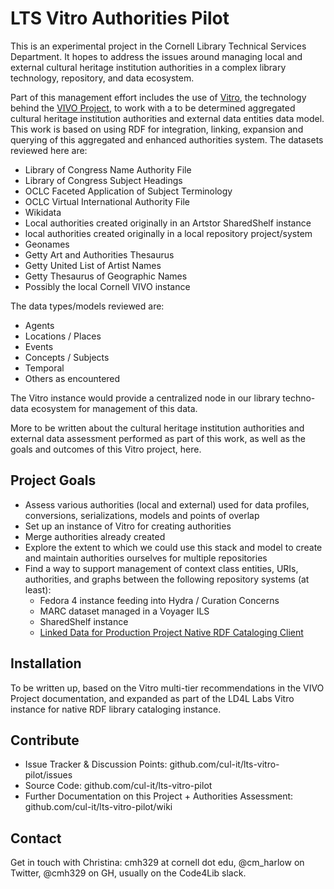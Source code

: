 LTS Vitro Authorities Pilot
========

This is an experimental project in the Cornell Library Technical Services Department. It hopes to address the issues around managing local and external cultural heritage institution authorities in a complex library technology, repository, and data ecosystem.

Part of this management effort includes the use of [Vitro](https://github.com/vivo-project/Vitro/tree/maint-rel-1.8/), the technology behind the [VIVO Project](https://github.com/vivo-project/), to work with a to be determined aggregated cultural heritage institution authorities and external data entities data model. This work is based on using RDF for integration, linking, expansion and querying of this aggregated and enhanced authorities system. The datasets reviewed here are:

- Library of Congress Name Authority File
- Library of Congress Subject Headings
- OCLC Faceted Application of Subject Terminology
- OCLC Virtual International Authority File
- Wikidata
- Local authorities created originally in an Artstor SharedShelf instance
- local authorities created originally in a local repository project/system
- Geonames
- Getty Art and Authorities Thesaurus
- Getty United List of Artist Names
- Getty Thesaurus of Geographic Names
- Possibly the local Cornell VIVO instance

The data types/models reviewed are:

- Agents
- Locations / Places
- Events
- Concepts / Subjects
- Temporal
- Others as encountered

The Vitro instance would provide a centralized node in our library techno-data ecosystem for management of this data.

More to be written about the cultural heritage institution authorities and external data assessment performed as part of this work, as well as the goals and outcomes of this Vitro project, here.

Project Goals
-------------

- Assess various authorities (local and external) used for data profiles, conversions, serializations, models and points of overlap
- Set up an instance of Vitro for creating authorities
- Merge authorities already created
- Explore the extent to which we could use this stack and model to create and maintain authorities ourselves for multiple repositories
- Find a way to support management of context class entities, URIs, authorities, and graphs between the following repository systems (at least):
    - Fedora 4 instance feeding into Hydra / Curation Concerns
    - MARC dataset managed in a Voyager ILS
    - SharedShelf instance
    - [Linked Data for Production Project Native RDF Cataloging Client](https://github.com/ld4l-labs/vitrolib)

Installation
------------

To be written up, based on the Vitro multi-tier recommendations in the VIVO Project documentation, and expanded as part of the LD4L Labs Vitro instance for native RDF library cataloging instance.

Contribute
----------

- Issue Tracker & Discussion Points: github.com/cul-it/lts-vitro-pilot/issues
- Source Code: github.com/cul-it/lts-vitro-pilot
- Further Documentation on this Project + Authorities Assessment: github.com/cul-it/lts-vitro-pilot/wiki

Contact
-------

Get in touch with Christina: cmh329 at cornell dot edu, @cm_harlow on Twitter, @cmh329 on GH, usually on the Code4Lib slack.
